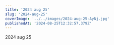 ```yaml
---
title: '2024 aug 25'
slug: '2024-aug-25'
coverImage: '../../images/2024-aug-25-AyNj.jpg'
publishedAt: '2024-08-25T12:32:57.379Z'
---
```


2024 aug 25